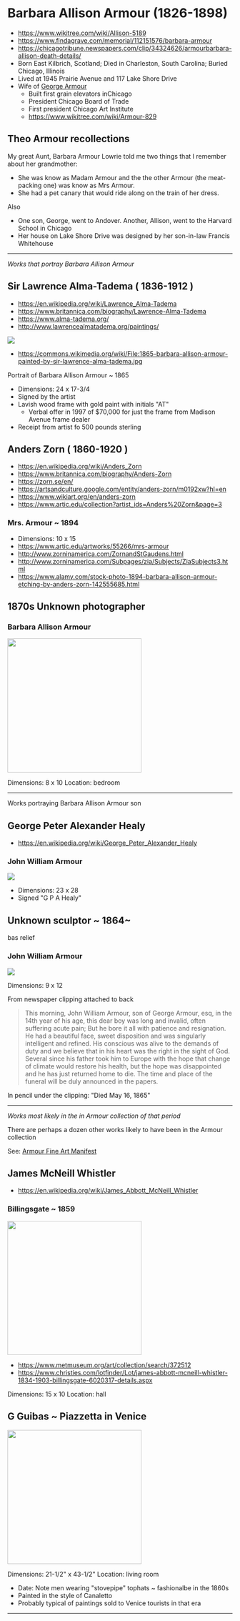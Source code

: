 # Barbara Allison Armour (1826-1898)

* https://www.wikitree.com/wiki/Allison-5189
* https://www.findagrave.com/memorial/112151576/barbara-armour
* https://chicagotribune.newspapers.com/clip/34324626/armourbarbara-allison-death-details/
* Born East Kilbrich, Scotland; Died in Charleston, South Carolina; Buried Chicago, Illinois
* Lived at 1945 Prairie Avenue and 117 Lake Shore Drive
* Wife of [George Armour]( https://en.wikipedia.org/wiki/George_Armour )
	* Built first grain elevators inChicago
	* President Chicago Board of Trade
	* First president Chicago Art Institute
	* https://www.wikitree.com/wiki/Armour-829

## Theo Armour recollections

My great Aunt, Barbara Armour Lowrie told me two things that I remember about her grandmother:

* She was know as Madam Armour and the the other Armour (the meat-packing one) was know as Mrs Armour.
* She had a pet canary that would ride along on the train of her dress.

Also

* One son, George, went to Andover. Another, Allison, went to the Harvard School in Chicago
* Her house on Lake Shore Drive was designed by her son-in-law Francis Whitehouse

***

_Works that portray Barbara Allison Armour_

## Sir Lawrence Alma-Tadema ( 1836-1912 )

* https://en.wikipedia.org/wiki/Lawrence_Alma-Tadema
* https://www.britannica.com/biography/Lawrence-Alma-Tadema
* https://www.alma-tadema.org/
* http://www.lawrencealmatadema.org/paintings/


![]( https://upload.wikimedia.org/wikipedia/commons/thumb/6/6b/1865-barbara-allison-armour-painted-by-sir-lawrence-alma-tadema.jpg/664px-1865-barbara-allison-armour-painted-by-sir-lawrence-alma-tadema.jpg )

* https://commons.wikimedia.org/wiki/File:1865-barbara-allison-armour-painted-by-sir-lawrence-alma-tadema.jpg

Portrait of Barbara Allison Armour ~ 1865

* Dimensions: 24 x 17-3/4
* Signed by the artist
* Lavish wood frame with gold paint with initials "AT"
	* Verbal offer in 1997 of $70,000 for just the frame from Madison Avenue frame dealer
* Receipt from artist fo 500 pounds sterling


## Anders Zorn ( 1860-1920 )

* https://en.wikipedia.org/wiki/Anders_Zorn
* https://www.britannica.com/biography/Anders-Zorn
* https://zorn.se/en/
* https://artsandculture.google.com/entity/anders-zorn/m0192xw?hl=en
* https://www.wikiart.org/en/anders-zorn
* https://www.artic.edu/collection?artist_ids=Anders%20Zorn&page=3


### Mrs. Armour ~  1894

* Dimensions: 10 x 15
* https://www.artic.edu/artworks/55266/mrs-armour
* http://www.zorninamerica.com/ZornandStGaudens.html
* http://www.zorninamerica.com/Subpages/zia/Subjects/ZiaSubjects3.html
* https://www.alamy.com/stock-photo-1894-barbara-allison-armour-etching-by-anders-zorn-142555685.html


## 1870s Unknown photographer

### Barbara Allison Armour

<img src="https://evereverland.github.io/everlandings/theo-armour/armour-fine-art/1870~-unknown-barbara-allison-armour.jpg" style="width:300px;" >

Dimensions: 8 x 10
Location: bedroom

***

Works portraying Barbara Allison Armour son

## George Peter Alexander Healy

* https://en.wikipedia.org/wiki/George_Peter_Alexander_Healy

### John William Armour

![]( 1863-g-b-healey-john-armour-1865.jpg )

* Dimensions: 23 x 28
* Signed "G P A Healy"



## Unknown sculptor ~ 1864~

bas relief

### John William Armour

![]( john-armour-1865-bas-relief.jpg )

Dimensions: 9 x 12

From newspaper clipping attached to back

> This morning, John William Armour, son of George Armour, esq, in the 14th year of his age, this dear boy was long and invalid, often suffering acute pain; But he bore it all with patience and resignation. He had a beautiful face, sweet disposition and was singularly intelligent and refined. His conscious was alive to the demands of duty and we believe that in his heart was the right in the sight of God. Several since his father took him to Europe with the hope that change of climate would restore his health, but the hope was disappointed and he has just returned home to die. The time and place of the funeral will be duly announced in the papers.

In pencil under the clipping: "Died May 16, 1865"

***

_Works most likely in the in Armour collection of that period_

There are perhaps a dozen other works likely to have been in the Armour collection

See: [Armour Fine Art Manifest]( #../armour-fine-art/2020-armour-fine-art-manifest.md )

## James McNeill Whistler

* https://en.wikipedia.org/wiki/James_Abbott_McNeill_Whistler

### Billingsgate ~ 1859

<img src="https://evereverland.github.io/everlandings/theo-armour/armour-fine-art/1859-james-whistler-billingsgate.jpg" style="width:300px;" >

* https://www.metmuseum.org/art/collection/search/372512
* https://www.christies.com/lotfinder/Lot/james-abbott-mcneill-whistler-1834-1903-billingsgate-6020317-details.aspx


Dimensions: 15 x 10
Location: hall

## G Guibas ~ Piazzetta in Venice

<img src="https://evereverland.github.io/everlandings/theo-armour/armour-fine-art/1860s-g-guibas-piazzetta.jpg" style="width:300px;" >

Dimensions: 21-1/2" x 43-1/2"
Location: living room

* Date: Note men wearing "stovepipe" tophats ~ fashionalbe in the 1860s
* Painted in the style of Canaletto
* Probably typical of paintings sold to Venice tourists in that era


***

